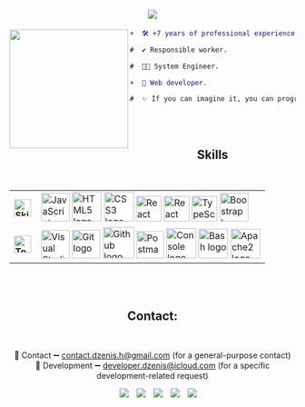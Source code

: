 
<!-- If you enjoyed this, please consider giving a star to the repository on my GitHub profile. -->

  <!-- Welcome -->
<h1  align="center">
  <img src="https://readme-typing-svg.herokuapp.com/?font=Mono&weight=900&size=40=true&vCenter=true&width=500&height=70&duration=10&color=B3B3B3&lines=Hi,+i'm+Alexander+0100110011000011011100000110010101111010!+👋;" />
</h1>


<!-- Profile Picture -->
<img align="left" height="209" src="https://media2.giphy.com/media/v1.Y2lkPTc5MGI3NjExdnpucndyd3NhcmJycHJvZ2w2NTdqMnh1ZDFscXZkMHRwbW5qNXo0cyZlcD12MV9pbnRlcm5hbF9naWZfYnlfaWQmY3Q9Zw/l7zabeVIt16efVp6wg/giphy.gif"/>

<!-- Description -->
```diff
+  🛠️ +7 years of professional experience.

#  ✔️ Responsible worker.

#  👨‍💻 System Engineer.

+  🚀 Web developer.

#  ✨ If you can imagine it, you can program it. 
```
  <!-- Skills and Tools-->

<br><br><h2 align="center">Skills</h2><br>

<table align="center">
    <tr>
        <td style="font-weight: bold; padding-right: 10px; vertical-align: center; border: none;">
          <img src="https://media2.giphy.com/media/QssGEmpkyEOhBCb7e1/giphy.gif?cid=ecf05e47a0n3gi1bfqntqmob8g9aid1oyj2wr3ds3mg700bl&rid=giphy.gif" width="30" alt="Skills gif">
        </td>
        <td>
          <img src="https://i.giphy.com/media/ln7z2eWriiQAllfVcn/200w.webp" width="50" alt="JavaScript logo" />
          <img src="https://i.giphy.com/media/XAxylRMCdpbEWUAvr8/200.webp" width="52" alt="HTML5 logo" />
          <img src="https://i.giphy.com/media/fsEaZldNC8A1PJ3mwp/200.webp" width="52" alt="CSS3 logo" />
          <img src="https://media2.giphy.com/media/v1.Y2lkPTc5MGI3NjExemMzYXFhN3llYjAzbzNvMzg1dTJsbWdkY3hteXV5cGV0MW5qOWZldiZlcD12MV9pbnRlcm5hbF9naWZfYnlfaWQmY3Q9cw/eNAsjO55tPbgaor7ma/giphy.gif" width="45" alt="React logo" />
          <img src="https://media0.giphy.com/media/v1.Y2lkPTc5MGI3NjExZTRiajF4aWUyZ2NoZWIyNGxmdWVxajZtZmNlNnRtZWFndjJsdzlyOSZlcD12MV9pbnRlcm5hbF9naWZfYnlfaWQmY3Q9cw/kdFc8fubgS31b8DsVu/giphy.gif" width="45" alt="React logo" />
          <img src="https://cdn.jsdelivr.net/gh/devicons/devicon/icons/typescript/typescript-original.svg" width="45" alt="TypeScript logo" />
          <img src="https://i.giphy.com/media/Sr8xDpMwVKOHUWDVRD/200.webp" width="50" alt="Boostrap logo" />
        </td>
    </tr>
    <tr>
        <td style="font-weight: bold; padding-right: 10px; vertical-align: center; border: none;">
          <img src="https://media.giphy.com/media/TEnXkcsHrP4YedChhA/giphy.gif" width="30" alt="Tools gif">
        </td>
        <td>
          <img src="https://img.icons8.com/color/48/000000/visual-studio-code-2019.png" width="50" alt="Visual Studio logo" />
          <img src="https://cdn.jsdelivr.net/gh/devicons/devicon/icons/git/git-original.svg" width="50" alt="Git logo" />
          <img src="https://img.icons8.com/fluent/48/000000/github.png" width="55" alt="Github logo" />
          <img src="https://cdn.jsdelivr.net/gh/devicons/devicon/icons/postman/postman-original.svg" width="48" alt="Postman logo" />
          <img src="https://img.icons8.com/color/48/000000/console.png" width="53" alt="Console logo" />
          <img src="https://cdn.jsdelivr.net/gh/devicons/devicon/icons/bash/bash-original.svg" width="52" alt="Bash logo" />
          <img src="https://cdn.jsdelivr.net/gh/devicons/devicon/icons/apache/apache-original.svg" width="52" alt="Apache2 logo" />
        </td>
    </tr>
</table>


<br><br><h2 align="center">Contact:</h2><br>

<div align="center">

💌 Contact ➖ contact.dzenis.h@gmail.com (for a general-purpose contact) <br>
📩 Development ➖ developer.dzenis@icloud.com (for a specific development-related request)

<p align="center">

 <div align="center"  class="icons-social" style="margin-left: 10px;">
 <a style="margin-left: 10px;" target="_blank" href="https://www.dzenis.tech" >
			<img src="https://img.icons8.com/?size=50&id=ipBLdOAQ6sRn&format=png"></a>
        <a style="margin-left: 10px;"  target="_blank" href="https://www.linkedin.com/in/dzenis-h//">
			<img src="https://img.icons8.com/doodle/40/000000/linkedin--v2.png"></a>
        <a style="margin-left: 10px;" target="_blank" href="https://github.com/dzenis-h">
		<img src="https://img.icons8.com/doodle/40/000000/github--v1.png"></a>
		<a style="margin-left: 10px;" target="_blank" href="https://stackoverflow.com/users/8146571/dzenis-h?tab=profile">
				<img src="https://img.icons8.com/external-tal-revivo-color-tal-revivo/40/000000/external-stack-overflow-is-a-question-and-answer-site-for-professional-logo-color-tal-revivo.png"></a>
					<a style="margin-left: 10px;" target="_blank" href="https://twitter.com/BiggaHd">
			<img src="https://img.icons8.com/doodle/1x/twitter-squared--v2.png" ></a>
			
			
</p>

</div><br>
